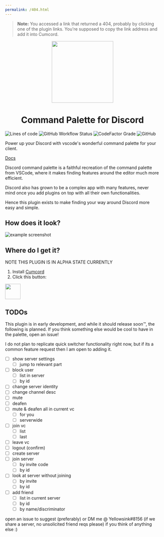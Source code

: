 ```yaml
---
permalink: /404.html
---
```

> **Note:** You accessed a link that returned a 404, probably by clicking one of the plugin links. You're supposed to copy the link address and add it into Cumcord.

<div align="center"><img height="200" src="https://yellowsink.github.io/discord-command-palette/assets/icon.png" /></div>

<h1 align="center">Command Palette for Discord</h1>

![Lines of code](https://img.shields.io/tokei/lines/github/yellowsink/discord-command-palette)
![GitHub Workflow Status](https://img.shields.io/github/workflow/status/yellowsink/discord-command-palette/Build%20and%20deploy?label=deploy)
![CodeFactor Grade](https://img.shields.io/codefactor/grade/github/yellowsink/discord-command-palette?label=codefactor)
![GitHub](https://img.shields.io/badge/license-BSD--3-informational)

Power up your Discord with vscode's wonderful command palette for your client.

[Docs](https://yellowsink.github.io/discord-command-palette/docs)

Discord command palette is a faithful recreation of the command palette from VSCode,
where it makes finding features around the editor much more efficient.

Discord also has grown to be a complex app with many features,
never mind once you add plugins on top with all their own functionalities.

Hence this plugin exists to make finding your way around Discord more easy and simple.

## How does it look?

![example screenshot](https://yellowsink.github.io/discord-command-palette/assets/promo_1.png)

## Where do I get it?

NOTE THIS PLUGIN IS IN ALPHA STATE CURRENTLY

 1. Install [Cumcord](https://cumcord.com/#install)
 2. Click this button:

<!-- <a target="_blank" href="https://send.cumcord.com/#https://cumcordplugins.github.io/Condom/yellowsink.github.io/discord-command-palette"><img height="50" src="https://yellowsink.github.io/cc-plugins/assets/condom_button.png" /></a>

<details><summary>Install from source</summary> -->
<a target="_blank" href="https://send.cumcord.com/#https://yellowsink.github.io/discord-command-palette"><img height="50" src="https://yellowsink.github.io/cc-plugins/assets/cumdump_button.png" /></a>
<!-- </details> -->

## TODOs

This plugin is in early development, and while it should release soon:tm:, the following is planned. If you think something else would be cool to have in the palette, open an issue!

I do not plan to replicate quick switcher functionality right now, but if its a common feature request then I am open to adding it.

- [ ] show server settings
  - [ ] jump to relevant part
- [ ] block user
  - [ ] list in server
  - [ ] by id
- [ ] change server identity
- [ ] change channel desc
- [ ] mute
- [ ] deafen
- [ ] mute & deafen all in current vc
  - [ ] for you
  - [ ] serverwide
- [ ] join vc
  - [ ] list
  - [ ] last
- [ ] leave vc
- [ ] logout (confirm)
- [ ] create server
- [ ] join server
  - [ ] by invite code
  - [ ] by id
- [ ] look at server without joining
  - [ ] by invite
  - [ ] by id
- [ ] add friend
  - [ ] list in current server
  - [ ] by id
  - [ ] by name/discriminator

open an issue to suggest (preferably) or DM me @ Yellowsink#8156 (if we share a server, no unsolicited friend reqs please) if you think of anything else :)
